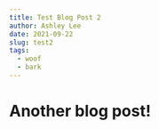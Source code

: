 ```yaml
---
title: Test Blog Post 2
author: Ashley Lee
date: 2021-09-22
slug: test2
tags:
  - woof
  - bark
---
```


# Another blog post!
